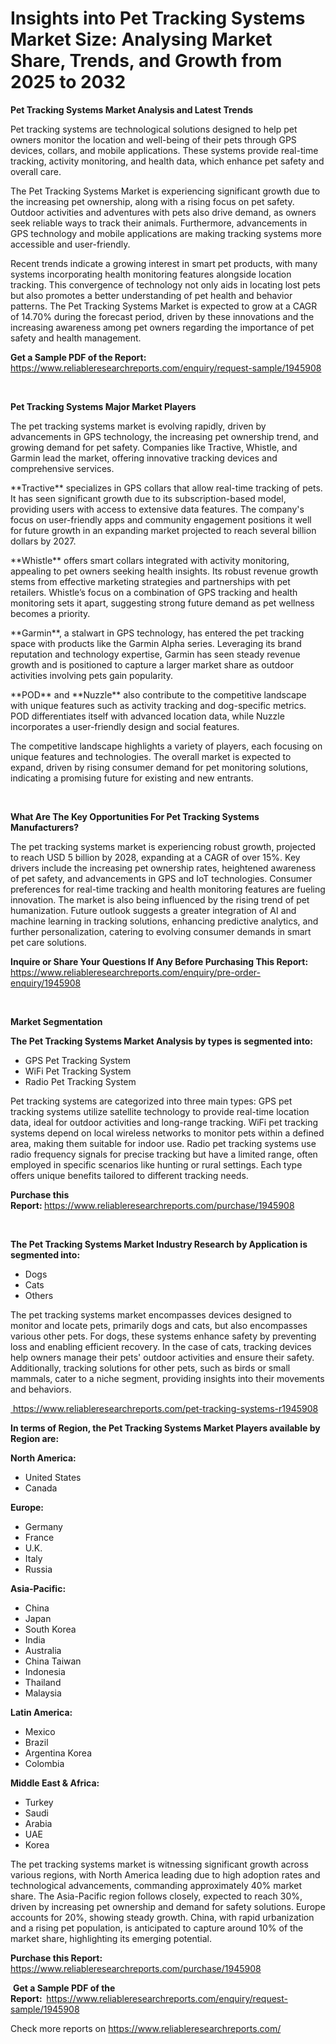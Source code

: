 <p><h1>Insights into Pet Tracking Systems Market Size: Analysing Market Share, Trends, and Growth from 2025 to 2032</h1></p><p><strong>Pet Tracking Systems Market Analysis and Latest Trends</strong></p>
<p><p>Pet tracking systems are technological solutions designed to help pet owners monitor the location and well-being of their pets through GPS devices, collars, and mobile applications. These systems provide real-time tracking, activity monitoring, and health data, which enhance pet safety and overall care.</p><p>The Pet Tracking Systems Market is experiencing significant growth due to the increasing pet ownership, along with a rising focus on pet safety. Outdoor activities and adventures with pets also drive demand, as owners seek reliable ways to track their animals. Furthermore, advancements in GPS technology and mobile applications are making tracking systems more accessible and user-friendly.</p><p>Recent trends indicate a growing interest in smart pet products, with many systems incorporating health monitoring features alongside location tracking. This convergence of technology not only aids in locating lost pets but also promotes a better understanding of pet health and behavior patterns. The Pet Tracking Systems Market is expected to grow at a CAGR of 14.70% during the forecast period, driven by these innovations and the increasing awareness among pet owners regarding the importance of pet safety and health management.</p></p>
<p><strong>Get a Sample PDF of the Report:&nbsp;</strong> <a href="https://www.reliableresearchreports.com/enquiry/request-sample/1945908?utm_campaign=2413&utm_medium=2&utm_source=Github&utm_content=ia&utm_term=16022025&utm_id=pet-tracking-systems">https://www.reliableresearchreports.com/enquiry/request-sample/1945908</a></p>
<p>&nbsp;</p>
<p><strong>Pet Tracking Systems Major Market Players</strong></p>
<p><p>The pet tracking systems market is evolving rapidly, driven by advancements in GPS technology, the increasing pet ownership trend, and growing demand for pet safety. Companies like Tractive, Whistle, and Garmin lead the market, offering innovative tracking devices and comprehensive services.</p><p>**Tractive** specializes in GPS collars that allow real-time tracking of pets. It has seen significant growth due to its subscription-based model, providing users with access to extensive data features. The company's focus on user-friendly apps and community engagement positions it well for future growth in an expanding market projected to reach several billion dollars by 2027.</p><p>**Whistle** offers smart collars integrated with activity monitoring, appealing to pet owners seeking health insights. Its robust revenue growth stems from effective marketing strategies and partnerships with pet retailers. Whistle’s focus on a combination of GPS tracking and health monitoring sets it apart, suggesting strong future demand as pet wellness becomes a priority.</p><p>**Garmin**, a stalwart in GPS technology, has entered the pet tracking space with products like the Garmin Alpha series. Leveraging its brand reputation and technology expertise, Garmin has seen steady revenue growth and is positioned to capture a larger market share as outdoor activities involving pets gain popularity.</p><p>**POD** and **Nuzzle** also contribute to the competitive landscape with unique features such as activity tracking and dog-specific metrics. POD differentiates itself with advanced location data, while Nuzzle incorporates a user-friendly design and social features.</p><p>The competitive landscape highlights a variety of players, each focusing on unique features and technologies. The overall market is expected to expand, driven by rising consumer demand for pet monitoring solutions, indicating a promising future for existing and new entrants.</p></p>
<p>&nbsp;</p>
<p><strong>What Are The Key Opportunities For Pet Tracking Systems Manufacturers?</strong></p>
<p><p>The pet tracking systems market is experiencing robust growth, projected to reach USD 5 billion by 2028, expanding at a CAGR of over 15%. Key drivers include the increasing pet ownership rates, heightened awareness of pet safety, and advancements in GPS and IoT technologies. Consumer preferences for real-time tracking and health monitoring features are fueling innovation. The market is also being influenced by the rising trend of pet humanization. Future outlook suggests a greater integration of AI and machine learning in tracking solutions, enhancing predictive analytics, and further personalization, catering to evolving consumer demands in smart pet care solutions.</p></p>
<p><strong>Inquire or Share Your Questions If Any Before Purchasing This Report:</strong> <a href="https://www.reliableresearchreports.com/enquiry/pre-order-enquiry/1945908?utm_campaign=2413&utm_medium=2&utm_source=Github&utm_content=ia&utm_term=16022025&utm_id=pet-tracking-systems">https://www.reliableresearchreports.com/enquiry/pre-order-enquiry/1945908</a></p>
<p>&nbsp;</p>
<p><strong>Market Segmentation</strong></p>
<p><strong>The Pet Tracking Systems Market Analysis by types is segmented into:</strong></p>
<p><ul><li>GPS Pet Tracking System</li><li>WiFi Pet Tracking System</li><li>Radio Pet Tracking System</li></ul></p>
<p><p>Pet tracking systems are categorized into three main types: GPS pet tracking systems utilize satellite technology to provide real-time location data, ideal for outdoor activities and long-range tracking. WiFi pet tracking systems depend on local wireless networks to monitor pets within a defined area, making them suitable for indoor use. Radio pet tracking systems use radio frequency signals for precise tracking but have a limited range, often employed in specific scenarios like hunting or rural settings. Each type offers unique benefits tailored to different tracking needs.</p></p>
<p><strong>Purchase this Report:&nbsp;</strong><a href="https://www.reliableresearchreports.com/purchase/1945908?utm_campaign=2413&utm_medium=2&utm_source=Github&utm_content=ia&utm_term=16022025&utm_id=pet-tracking-systems">https://www.reliableresearchreports.com/purchase/1945908</a></p>
<p>&nbsp;</p>
<p><strong>The Pet Tracking Systems Market Industry Research by Application is segmented into:</strong></p>
<p><ul><li>Dogs</li><li>Cats</li><li>Others</li></ul></p>
<p><p>The pet tracking systems market encompasses devices designed to monitor and locate pets, primarily dogs and cats, but also encompasses various other pets. For dogs, these systems enhance safety by preventing loss and enabling efficient recovery. In the case of cats, tracking devices help owners manage their pets' outdoor activities and ensure their safety. Additionally, tracking solutions for other pets, such as birds or small mammals, cater to a niche segment, providing insights into their movements and behaviors.</p></p>
<p><a href="https://www.reliableresearchreports.com/pet-tracking-systems-r1945908?utm_campaign=2413&utm_medium=2&utm_source=Github&utm_content=ia&utm_term=16022025&utm_id=pet-tracking-systems">&nbsp;https://www.reliableresearchreports.com/pet-tracking-systems-r1945908</a></p>
<p><strong>In terms of Region, the Pet Tracking Systems Market Players available by Region are:</strong></p>
<p>
    <p> <strong> North America: </strong>
        <ul>
            <li>United States</li>
            <li>Canada</li>
        </ul>
        </p> 
    <p> <strong> Europe: </strong>
        <ul>
            <li>Germany</li>
            <li>France</li>
            <li>U.K.</li>
            <li>Italy</li>
            <li>Russia</li>
        </ul>
        </p> 
    <p> <strong> Asia-Pacific: </strong>
        <ul>
            <li>China</li>
            <li>Japan</li>
            <li>South Korea</li>
            <li>India</li>
            <li>Australia</li>
            <li>China Taiwan</li>
            <li>Indonesia</li>
            <li>Thailand</li>
            <li>Malaysia</li>
        </ul>
        </p> 
    <p> <strong> Latin America: </strong>
        <ul>
            <li>Mexico</li>
            <li>Brazil</li>
            <li>Argentina Korea</li>
            <li>Colombia</li>
        </ul>
        </p> 
    <p> <strong> Middle East & Africa: </strong>
        <ul>
            <li>Turkey</li>
            <li>Saudi</li>
            <li>Arabia</li>
            <li>UAE</li>
            <li>Korea</li>
        </ul>
    </p>
    </p>
<p><p>The pet tracking systems market is witnessing significant growth across various regions, with North America leading due to high adoption rates and technological advancements, commanding approximately 40% market share. The Asia-Pacific region follows closely, expected to reach 30%, driven by increasing pet ownership and demand for safety solutions. Europe accounts for 20%, showing steady growth. China, with rapid urbanization and a rising pet population, is anticipated to capture around 10% of the market share, highlighting its emerging potential.</p></p>
<p><strong>Purchase this Report: </strong><a href="https://www.reliableresearchreports.com/purchase/1945908?utm_campaign=2413&utm_medium=2&utm_source=Github&utm_content=ia&utm_term=16022025&utm_id=pet-tracking-systems">https://www.reliableresearchreports.com/purchase/1945908</a></p>
<p>&nbsp;<strong>Get a Sample PDF of the Report:&nbsp;&nbsp;</strong><a href="https://www.reliableresearchreports.com/enquiry/request-sample/1945908?utm_campaign=2413&utm_medium=2&utm_source=Github&utm_content=ia&utm_term=16022025&utm_id=pet-tracking-systems">https://www.reliableresearchreports.com/enquiry/request-sample/1945908</a></p>
<p><strong></strong></p>
<p>Check more reports on <a href="https://www.reliableresearchreports.com/?utm_campaign=2413&utm_medium=2&utm_source=Github&utm_content=ia&utm_term=16022025&utm_id=pet-tracking-systems">https://www.reliableresearchreports.com/</a></p>